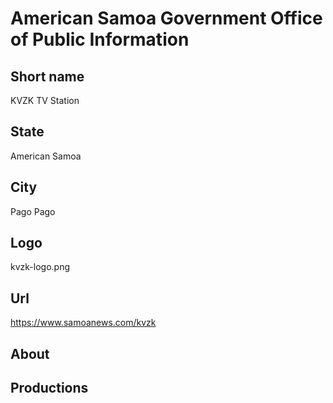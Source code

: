 # American Samoa Government Office of Public Information

## Short name

KVZK TV Station

## State

American Samoa

## City

Pago Pago

## Logo

kvzk-logo.png

## Url

https://www.samoanews.com/kvzk

## About
 
 

## Productions 
 
